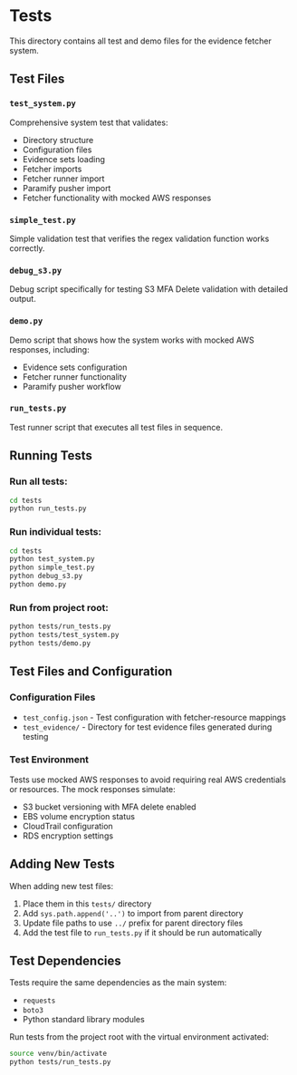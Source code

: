 # Tests

This directory contains all test and demo files for the evidence fetcher system.

## Test Files

### `test_system.py`
Comprehensive system test that validates:
- Directory structure
- Configuration files
- Evidence sets loading
- Fetcher imports
- Fetcher runner import
- Paramify pusher import
- Fetcher functionality with mocked AWS responses

### `simple_test.py`
Simple validation test that verifies the regex validation function works correctly.

### `debug_s3.py`
Debug script specifically for testing S3 MFA Delete validation with detailed output.

### `demo.py`
Demo script that shows how the system works with mocked AWS responses, including:
- Evidence sets configuration
- Fetcher runner functionality
- Paramify pusher workflow

### `run_tests.py`
Test runner script that executes all test files in sequence.

## Running Tests

### Run all tests:
```bash
cd tests
python run_tests.py
```

### Run individual tests:
```bash
cd tests
python test_system.py
python simple_test.py
python debug_s3.py
python demo.py
```

### Run from project root:
```bash
python tests/run_tests.py
python tests/test_system.py
python tests/demo.py
```

## Test Files and Configuration

### Configuration Files
- `test_config.json` - Test configuration with fetcher-resource mappings
- `test_evidence/` - Directory for test evidence files generated during testing

### Test Environment

Tests use mocked AWS responses to avoid requiring real AWS credentials or resources. The mock responses simulate:

- S3 bucket versioning with MFA delete enabled
- EBS volume encryption status
- CloudTrail configuration
- RDS encryption settings

## Adding New Tests

When adding new test files:

1. Place them in this `tests/` directory
2. Add `sys.path.append('..')` to import from parent directory
3. Update file paths to use `../` prefix for parent directory files
4. Add the test file to `run_tests.py` if it should be run automatically

## Test Dependencies

Tests require the same dependencies as the main system:
- `requests`
- `boto3`
- Python standard library modules

Run tests from the project root with the virtual environment activated:
```bash
source venv/bin/activate
python tests/run_tests.py
```
